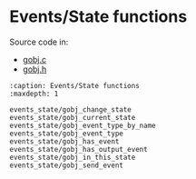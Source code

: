 # Events/State functions

Source code in:
- [gobj.c](https://github.com/artgins/yunetas/blob/main/kernel/c/gobj-c/src/gobj.c)
- [gobj.h](https://github.com/artgins/yunetas/blob/main/kernel/c/gobj-c/src/gobj.h)

```{toctree}
:caption: Events/State functions
:maxdepth: 1

events_state/gobj_change_state
events_state/gobj_current_state
events_state/gobj_event_type_by_name
events_state/gobj_event_type
events_state/gobj_has_event
events_state/gobj_has_output_event
events_state/gobj_in_this_state
events_state/gobj_send_event


```
